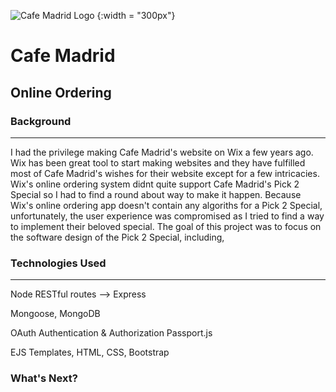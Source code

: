 ![Cafe Madrid Logo](/images/cafe-madrid-logo.png) {:width = "300px"}

# Cafe Madrid
## Online Ordering


### Background
---
I had the privilege making Cafe Madrid's website on Wix a few years ago. Wix has been great tool to start making websites and they have fulfilled most of Cafe Madrid's wishes for their website except for a few intricacies. Wix's online ordering system didnt quite support Cafe Madrid's Pick 2 Special so I had to find a round about way to make it happen. Because Wix's online ordering app doesn't contain any algoriths for a Pick 2 Special, unfortunately, the user experience was compromised as I tried to find a way to implement their beloved special. The goal of this project was to focus on the software design of the Pick 2 Special, including, 

### Technologies Used
---
Node
RESTful routes --> Express

Mongoose, MongoDB

OAuth Authentication & Authorization
Passport.js

EJS Templates, HTML, CSS, Bootstrap

### What's Next?

